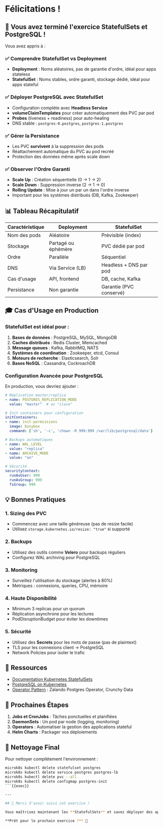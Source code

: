 # Félicitations !

## 🎉 Vous avez terminé l'exercice StatefulSets et PostgreSQL !

Vous avez appris à :

### ✅ Comprendre StatefulSet vs Deployment

- **Deployment** : Noms aléatoires, pas de garantie d'ordre, idéal pour apps stateless
- **StatefulSet** : Noms stables, ordre garanti, stockage dédié, idéal pour apps stateful

### ✅ Déployer PostgreSQL avec StatefulSet

- Configuration complète avec **Headless Service**
- **volumeClaimTemplates** pour créer automatiquement des PVC par pod
- **Probes** (liveness + readiness) pour auto-healing
- DNS stable : `postgres-0.postgres`, `postgres-1.postgres`

### ✅ Gérer la Persistance

- Les PVC **survivent** à la suppression des pods
- Réattachement automatique du PVC au pod recréé
- Protection des données même après scale down

### ✅ Observer l'Ordre Garanti

- **Scale Up** : Création séquentielle (0 → 1 → 2)
- **Scale Down** : Suppression inverse (2 → 1 → 0)
- **Rolling Update** : Mise à jour un par un dans l'ordre inverse
- Important pour les systèmes distribués (DB, Kafka, Zookeeper)

## 📊 Tableau Récapitulatif

| Caractéristique | Deployment | StatefulSet |
|-----------------|-----------|-------------|
| Nom des pods | Aléatoire | Prévisible (index) |
| Stockage | Partagé ou éphémère | PVC dédié par pod |
| Ordre | Parallèle | Séquentiel |
| DNS | Via Service (LB) | Headless + DNS par pod |
| Cas d'usage | API, frontend | DB, cache, Kafka |
| Persistance | Non garantie | Garantie (PVC conservé) |

## 🎓 Cas d'Usage en Production

### StatefulSet est idéal pour :

1. **Bases de données** : PostgreSQL, MySQL, MongoDB
2. **Caches distribués** : Redis Cluster, Memcached
3. **Message queues** : Kafka, RabbitMQ, NATS
4. **Systèmes de coordination** : Zookeeper, etcd, Consul
5. **Moteurs de recherche** : Elasticsearch, Solr
6. **Bases NoSQL** : Cassandra, CockroachDB

### Configuration Avancée pour PostgreSQL

En production, vous devriez ajouter :

```yaml
# Réplication master/replica
- name: POSTGRES_REPLICATION_MODE
  value: "master"  # ou "slave"

# Init containers pour configuration
initContainers:
- name: init-permissions
  image: busybox
  command: ['sh', '-c', 'chown -R 999:999 /var/lib/postgresql/data']

# Backups automatiques
- name: WAL_LEVEL
  value: "replica"
- name: ARCHIVE_MODE
  value: "on"

# Sécurité
securityContext:
  runAsUser: 999
  runAsGroup: 999
  fsGroup: 999
```

## 💡 Bonnes Pratiques

### 1. Sizing des PVC
- Commencez avec une taille généreuse (pas de resize facile)
- Utilisez `storage.kubernetes.io/resize: "true"` si supporté

### 2. Backups
- Utilisez des outils comme **Velero** pour backups réguliers
- Configurez WAL archiving pour PostgreSQL

### 3. Monitoring
- Surveillez l'utilisation du stockage (alertes à 80%)
- Metriques : connexions, queries, CPU, mémoire

### 4. Haute Disponibilité
- Minimum 3 replicas pour un quorum
- Réplication asynchrone pour les lectures
- PodDisruptionBudget pour éviter les downtimes

### 5. Sécurité
- Utilisez des **Secrets** pour les mots de passe (pas de plaintext)
- TLS pour les connexions client → PostgreSQL
- Network Policies pour isoler le trafic

## 🔗 Ressources

- [Documentation Kubernetes StatefulSets](https://kubernetes.io/docs/concepts/workloads/controllers/statefulset/)
- [PostgreSQL on Kubernetes](https://www.postgresql.org/docs/current/high-availability.html)
- [Operator Pattern](https://kubernetes.io/docs/concepts/extend-kubernetes/operator/) : Zalando Postgres Operator, Crunchy Data

## 🚀 Prochaines Étapes

1. **Jobs et CronJobs** : Tâches ponctuelles et planifiées
2. **DaemonSets** : Un pod par node (logging, monitoring)
3. **Operators** : Automatiser la gestion des applications stateful
4. **Helm Charts** : Packager vos déploiements

## 🧹 Nettoyage Final

Pour nettoyer complètement l'environnement :

```bash
microk8s kubectl delete statefulset postgres
microk8s kubectl delete service postgres postgres-lb
microk8s kubectl delete pvc --all
microk8s kubectl delete configmap postgres-init
```{{exec}}

---

## 🎯 Merci d'avoir suivi cet exercice !

Vous maîtrisez maintenant les **StatefulSets** et savez déployer des applications **stateful** comme PostgreSQL sur Kubernetes.

**Prêt pour le prochain exercice ?** 🚀
